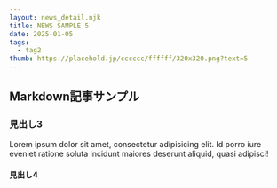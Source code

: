 ```yaml
---
layout: news_detail.njk
title: NEWS SAMPLE 5
date: 2025-01-05
tags:
  - tag2
thumb: https://placehold.jp/cccccc/ffffff/320x320.png?text=5
---
```


## Markdown記事サンプル

### 見出し3
Lorem ipsum dolor sit amet, consectetur adipisicing elit. Id porro iure eveniet ratione soluta incidunt maiores deserunt aliquid, quasi adipisci!


#### 見出し4
